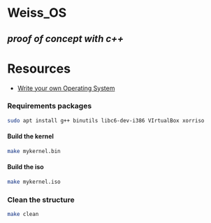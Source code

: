 # Weiss_OS
## _proof of concept with c++_

# Resources
- [Write your own Operating System](https://www.youtube.com/@writeyourownoperatingsystem)

### Requirements packages

```sh
sudo apt install g++ binutils libc6-dev-i386 VIrtualBox xorriso
```
#### Build the kernel
```sh
make mykernel.bin
```

#### Build the iso

```sh
make mykernel.iso
```

### Clean the structure
```sh
make clean
```